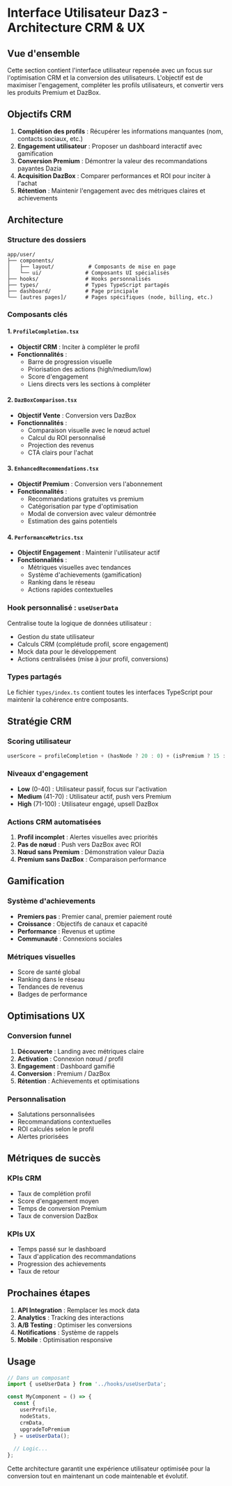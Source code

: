 # Interface Utilisateur Daz3 - Architecture CRM & UX

## Vue d'ensemble

Cette section contient l'interface utilisateur repensée avec un focus sur l'optimisation CRM et la conversion des utilisateurs. L'objectif est de maximiser l'engagement, compléter les profils utilisateurs, et convertir vers les produits Premium et DazBox.

## Objectifs CRM

1. **Complétion des profils** : Récupérer les informations manquantes (nom, contacts sociaux, etc.)
2. **Engagement utilisateur** : Proposer un dashboard interactif avec gamification
3. **Conversion Premium** : Démontrer la valeur des recommandations payantes Dazia
4. **Acquisition DazBox** : Comparer performances et ROI pour inciter à l'achat
5. **Rétention** : Maintenir l'engagement avec des métriques claires et achievements

## Architecture

### Structure des dossiers

```
app/user/
├── components/
│   ├── layout/           # Composants de mise en page
│   └── ui/              # Composants UI spécialisés
├── hooks/               # Hooks personnalisés
├── types/               # Types TypeScript partagés
├── dashboard/           # Page principale
└── [autres pages]/      # Pages spécifiques (node, billing, etc.)
```

### Composants clés

#### 1. `ProfileCompletion.tsx`
- **Objectif CRM** : Inciter à compléter le profil
- **Fonctionnalités** :
  - Barre de progression visuelle
  - Priorisation des actions (high/medium/low)
  - Score d'engagement
  - Liens directs vers les sections à compléter

#### 2. `DazBoxComparison.tsx`
- **Objectif Vente** : Conversion vers DazBox
- **Fonctionnalités** :
  - Comparaison visuelle avec le nœud actuel
  - Calcul du ROI personnalisé
  - Projection des revenus
  - CTA clairs pour l'achat

#### 3. `EnhancedRecommendations.tsx`
- **Objectif Premium** : Conversion vers l'abonnement
- **Fonctionnalités** :
  - Recommandations gratuites vs premium
  - Catégorisation par type d'optimisation
  - Modal de conversion avec valeur démontrée
  - Estimation des gains potentiels

#### 4. `PerformanceMetrics.tsx`
- **Objectif Engagement** : Maintenir l'utilisateur actif
- **Fonctionnalités** :
  - Métriques visuelles avec tendances
  - Système d'achievements (gamification)
  - Ranking dans le réseau
  - Actions rapides contextuelles

### Hook personnalisé : `useUserData`

Centralise toute la logique de données utilisateur :
- Gestion du state utilisateur
- Calculs CRM (complétude profil, score engagement)
- Mock data pour le développement
- Actions centralisées (mise à jour profil, conversions)

### Types partagés

Le fichier `types/index.ts` contient toutes les interfaces TypeScript pour maintenir la cohérence entre composants.

## Stratégie CRM

### Scoring utilisateur

```typescript
userScore = profileCompletion + (hasNode ? 20 : 0) + (isPremium ? 15 : 0)
```

### Niveaux d'engagement

- **Low** (0-40) : Utilisateur passif, focus sur l'activation
- **Medium** (41-70) : Utilisateur actif, push vers Premium
- **High** (71-100) : Utilisateur engagé, upsell DazBox

### Actions CRM automatisées

1. **Profil incomplet** : Alertes visuelles avec priorités
2. **Pas de nœud** : Push vers DazBox avec ROI
3. **Nœud sans Premium** : Démonstration valeur Dazia
4. **Premium sans DazBox** : Comparaison performance

## Gamification

### Système d'achievements

- **Premiers pas** : Premier canal, premier paiement routé
- **Croissance** : Objectifs de canaux et capacité
- **Performance** : Revenus et uptime
- **Communauté** : Connexions sociales

### Métriques visuelles

- Score de santé global
- Ranking dans le réseau
- Tendances de revenus
- Badges de performance

## Optimisations UX

### Conversion funnel

1. **Découverte** : Landing avec métriques claire
2. **Activation** : Connexion nœud / profil
3. **Engagement** : Dashboard gamifié
4. **Conversion** : Premium / DazBox
5. **Rétention** : Achievements et optimisations

### Personnalisation

- Salutations personnalisées
- Recommandations contextuelles
- ROI calculés selon le profil
- Alertes priorisées

## Métriques de succès

### KPIs CRM

- Taux de complétion profil
- Score d'engagement moyen
- Temps de conversion Premium
- Taux de conversion DazBox

### KPIs UX

- Temps passé sur le dashboard
- Taux d'application des recommandations
- Progression des achievements
- Taux de retour

## Prochaines étapes

1. **API Integration** : Remplacer les mock data
2. **Analytics** : Tracking des interactions
3. **A/B Testing** : Optimiser les conversions
4. **Notifications** : Système de rappels
5. **Mobile** : Optimisation responsive

## Usage

```typescript
// Dans un composant
import { useUserData } from '../hooks/useUserData';

const MyComponent = () => {
  const { 
    userProfile, 
    nodeStats, 
    crmData,
    upgradeToPremium 
  } = useUserData();
  
  // Logic...
};
```

Cette architecture garantit une expérience utilisateur optimisée pour la conversion tout en maintenant un code maintenable et évolutif.